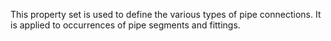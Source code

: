 ﻿This property set is used to define the various types of pipe connections. It is applied to occurrences of pipe segments and fittings.
